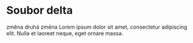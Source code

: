 Soubor delta
============
  změna
  druhá změna
Lorem ipsum dolor sit amet, consectetur adipiscing elit.
Nulla et laoreet neque, eget ornare massa.
